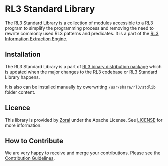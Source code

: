 # RL3 Standard Library
The RL3 Standard Library is a collection of modules accessible to a RL3 program to simplify the programming process and removing the need to rewrite commonly used RL3 patterns and predicates. It is a part of the [RL3 Information Extraction Engine](https://rl3.zorallabs.com/wiki/Main_Page).

## Installation
The RL3 Standard Library is a part of [RL3 binary distribution package](https://rl3.zorallabs.com/wiki/Installation_Guide) which is updated when the major changes to the RL3 codebase or RL3 Standard Library happens.

It is also can be installed manually by owerwriting `/usr/share/rl3/stdlib` folder content.

## Licence
This library is provided by [Zoral](https://zorallabs.com) under the Apache License. See [LICENSE](LICENSE) for more information.

## How to Contribute
We are very happy to receive and merge your contributions. Please see the [Contribution Guidelines](CONTRIBUTING.md).
